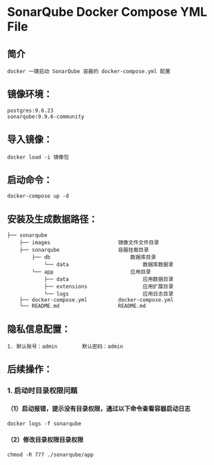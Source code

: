 # SonarQube Docker Compose YML File


## 简介
    docker 一键启动 SonarQube 容器的 docker-compose.yml 配置


## 镜像环境：
	postgres:9.6.23
	sonarqube:9.9.6-community


## 导入镜像：
	docker load -i 镜像包


## 启动命令：
	docker-compose up -d


## 安装及生成数据路径：
    ├── sonarqube 
        ├── images                      镜像文件文件目录
        ├── sonarqube                   容器挂载目录
            ├── db                      	数据库目录
                └── data                   		数据库数据录
            └── app                        	应用目录
                ├── data                   		应用数据目录
				├── extensions                  应用扩展目录
				└── logs                   		应用日志目录
        ├── docker-compose.yml          docker-compose.yml
        └── README.md                   README.md


## 隐私信息配置：
	1. 默认账号：admin        默认密码：admin


## 后续操作：
### 1. 启动时目录权限问题 
#### （1）启动报错，提示没有目录权限，通过以下命令查看容器启动日志
	docker logs -f sonarqube

#### （2）修改目录权限目录权限
	chmod -R 777 ./sonarqube/app


